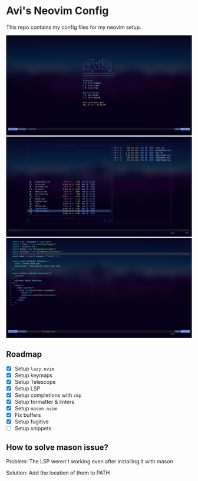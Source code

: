 # Avi's Neovim Config

This repo contains my config files for my neovim setup.

<img src="./screenshots/1.png" />
<img src="./screenshots/2.png" />
<img src="./screenshots/3.png" />

## Roadmap

- [x] Setup `lazy.nvim`
- [x] Setup keymaps
- [x] Setup Telescope
- [x] Setup LSP
- [x] Setup completions with `cmp`
- [x] Setup formatter & linters
- [x] Setup `mason.nvim`
- [x] Fix buffers
- [x] Setup fugitive
- [ ] Setup snippets

## How to solve mason issue?

Problem: The LSP weren't working even after installing it with mason

Solution: Add the location of them to PATH
